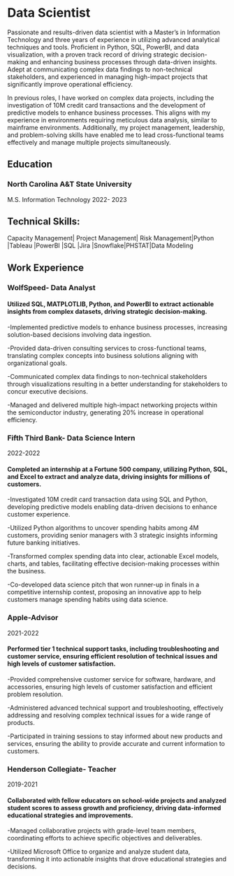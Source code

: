 # Data Scientist
Passionate and results-driven data scientist with a Master’s in Information Technology and three years of experience in utilizing advanced analytical techniques and tools. Proficient in Python, SQL, PowerBI, and data visualization, with a proven track record of driving strategic decision-making and enhancing business processes through data-driven insights. Adept at communicating complex data findings to non-technical stakeholders, and experienced in managing high-impact projects that significantly improve operational efficiency.


In previous roles, I have worked on complex data projects, including the investigation of 10M credit card transactions and the development of predictive models to enhance business processes. This aligns with my experience in environments requiring meticulous data analysis, similar to mainframe environments. Additionally, my project management, leadership, and problem-solving skills have enabled me to lead cross-functional teams effectively and manage multiple projects simultaneously.


## Education
### North Carolina A&T State University
M.S. Information Technology 
2022- 2023

## Technical Skills: 
Capacity Management| Project Management| Risk Management|Python |Tableau |PowerBI |SQL |Jira |Snowflake|PHSTAT|Data Modeling

## Work Experience
### WolfSpeed- Data Analyst
#### Utilized SQL, MATPLOTLIB, Python, and PowerBI to extract actionable insights from complex datasets, driving strategic decision-making.

-Implemented predictive models to enhance business processes, increasing solution-based decisions involving data ingestion.

-Provided data-driven consulting services to cross-functional teams, translating complex concepts into business solutions aligning with organizational goals.

-Communicated complex data findings to non-technical stakeholders through visualizations resulting in a better understanding for stakeholders to concur executive decisions.

-Managed and delivered multiple high-impact networking projects within the semiconductor industry, generating 20% increase in operational efficiency.



### Fifth Third Bank- Data Science Intern
2022-2022
#### Completed an internship at a Fortune 500 company, utilizing Python, SQL, and Excel to extract and analyze data, driving insights for millions of customers.

-Investigated 10M credit card transaction data using SQL and Python, developing predictive models enabling data-driven decisions to enhance customer experience.

-Utilized Python algorithms to uncover spending habits among 4M customers, providing senior managers with 3 strategic insights informing future banking initiatives.

-Transformed complex spending data into clear, actionable Excel models, charts, and tables, facilitating effective decision-making processes within the business.

-Co-developed data science pitch that won runner-up in finals in a competitive internship contest, proposing an innovative app to help customers manage spending habits using data science.

### Apple-Advisor
2021-2022
#### Performed tier 1 technical support tasks, including troubleshooting and customer service, ensuring efficient resolution of technical issues and high levels of customer satisfaction.

-Provided comprehensive customer service for software, hardware, and accessories, ensuring high levels of customer satisfaction and efficient problem resolution.

-Administered advanced technical support and troubleshooting, effectively addressing and resolving complex technical issues for a wide range of products.

-Participated in training sessions to stay informed about new products and services, ensuring the ability to provide accurate and current information to customers.

### Henderson Collegiate- Teacher 
2019-2021
#### Collaborated with fellow educators on school-wide projects and analyzed student scores to assess growth and proficiency, driving data-informed educational strategies and improvements.

-Managed collaborative projects with grade-level team members, coordinating efforts to achieve specific objectives and deliverables.

-Utilized Microsoft Office to organize and analyze student data, transforming it into actionable insights that drove educational strategies and decisions.






